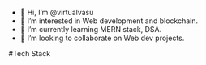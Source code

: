 - 👋 Hi, I’m @virtualvasu
- 👀 I’m interested in Web development and blockchain.
- 🌱 I’m currently learning MERN stack, DSA.
- 💞️ I’m looking to collaborate on Web dev projects.

#Tech Stack


<!---
virtualvasu/virtualvasu is a ✨ special ✨ repository because its `README.md` (this file) appears on your GitHub profile.
You can click the Preview link to take a look at your changes.
--->
